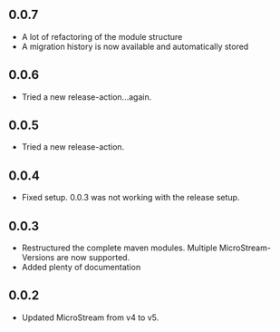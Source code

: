 ## 0.0.7
* A lot of refactoring of the module structure
* A migration history is now available and automatically stored

## 0.0.6
* Tried a new release-action...again.

## 0.0.5
* Tried a new release-action.

## 0.0.4
* Fixed setup. 0.0.3 was not working with the release setup.

## 0.0.3
* Restructured the complete maven modules. Multiple MicroStream-Versions are now supported.
* Added plenty of documentation

## 0.0.2
* Updated MicroStream from v4 to v5.
